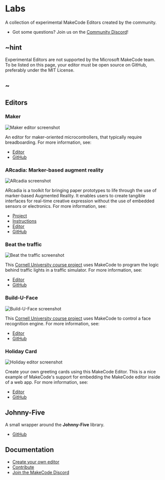 # Labs

A collection of experimental MakeCode Editors created by the community.

* Got some questions? Join us on the [Community Discord](http://aka.ms/makecodecommunity)!

## ~hint

Experimental Editors are not supported by the Microsoft MakeCode team.
To be listed on this page, your editor must be open source on GitHub,
preferably under the MIT License. 

## ~

## Editors

### Maker

![Maker editor screenshot](/static/targets/maker/screenshot.png)

An editor for maker-oriented microcontrollers, that typically require breadboarding. For 
more information, see:

* [Editor](https://maker.makecode.com)
* [GitHub](https://github.com/microsoft/pxt-maker)

### ARcadia: Marker-based augment reality

![ARcadia screenshot](/static/targets/ar/screenshot.png)

ARcadia is a toolkit for bringing paper prototypes to life through the use of marker-based Augmented Reality. It enables users to create tangible interfaces for real-time creative expression without the use of embedded sensors or electronics. For more information, see:

* [Project](http://www.playfulcomputation.group/arcadia.html)
* [Instructions](https://laboratoryforplayfulcomputation.github.io/arcadia/docs/about.html)
* [Editor](https://laboratoryforplayfulcomputation.github.io/arcadia/)
* [GitHub](https://github.com/LaboratoryForPlayfulComputation/arcadia)

### Beat the traffic

![Beat the traffic screenshot](/static/targets/corafic/screenshot.png)

This [Cornell University course project](https://makecode.com/courses/cornellMPS2017)
uses MakeCode to program the logic behind traffic lights in a traffic simulator. For 
more information, see:

* [Editor](https://liolop.github.io/Coraffic)
* [GitHub](https://github.com/liolop/Coraffic)

### Build-U-Face

![Build-U-Face screenshot](/static/targets/builduface/screenshot.png)

This [Cornell University course project](https://makecode.com/courses/cornellMPS2017)
uses MakeCode to control a face recognition engine. For 
more information, see:

* [Editor](https://jcspec.github.io/BuildUFace)
* [GitHub](https://github.com/JCSPEC/BuildUFace)

### Holiday Card

![Holiday editor screenshot](/static/targets/holiday/screenshot.png)

Create your own greeting cards using this MakeCode Editor. This is a nice example of
MakeCode's support for embedding the MakeCode editor inside of a web app. For more information, see:

* [Editor](https://samelhusseini.github.io/pxt-holidays/controller.html)
* [GitHub](https://github.com/samelhusseini/pxt-holidays)

## Johnny-Five

A small wrapper around the **Johnny-Five** library.

* [GitHub](https://github.com/microsoft/pxt-johnny-five)

## Documentation

* [Create your own editor](/target-creation)
* [Contribute](https://github.com/microsoft/pxt)
* [Join the MakeCode Discord](http://aka.ms/makecodecommunity)
